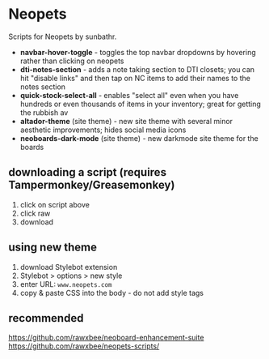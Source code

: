 # Neopets
Scripts for Neopets by sunbathr.

* **navbar-hover-toggle** - toggles the top navbar dropdowns by hovering rather than clicking on neopets
* **dti-notes-section** - adds a note taking section to DTI closets; you can hit "disable links" and then tap on NC items to add their names to the notes section
* **quick-stock-select-all** - enables "select all" even when you have hundreds or even thousands of items in your inventory; great for getting the rubbish av
* **altador-theme** (site theme) - new site theme with several minor aesthetic improvements; hides social media icons
* **neoboards-dark-mode** (site theme) - new darkmode site theme for the boards

## downloading a script (requires Tampermonkey/Greasemonkey)
1. click on script above
2. click raw
3. download

## using new theme
1. download Stylebot extension
2. Stylebot > options > new style
3. enter URL: `www.neopets.com`
4. copy & paste CSS into the body - do not add style tags

## recommended
https://github.com/rawxbee/neoboard-enhancement-suite
https://github.com/rawxbee/neopets-scripts/
